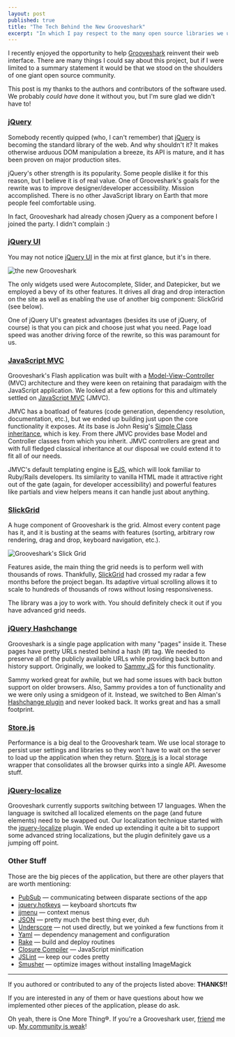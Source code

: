 ```yaml
---
layout: post
published: true
title: "The Tech Behind the New Grooveshark"
excerpt: "In which I pay respect to the many open source libraries we used as foundation for Grooveshark's new web-based player."
---
```


I recently enjoyed the opportunity to help [Grooveshark][gs] reinvent their web interface. There are many things I could say about this project, but if I were limited to a summary statement it would be that we stood on the shoulders of one giant open source community.

This post is my thanks to the authors and contributors of the software used. We probably _could have_ done it without you, but I'm sure glad we didn't have to!

### [jQuery][jquery]

Somebody recently quipped (who, I can't remember) that [jQuery][jquery] is becoming the standard library of the web. And why shouldn't it? It makes otherwise arduous DOM manipulation a breeze, its API is mature, and it has been proven on major production sites.

jQuery's other strength is its popularity. Some people dislike it for this reason, but I believe it is of real value. One of Grooveshark's goals for the rewrite was to improve designer/developer accessibility. Mission accomplished. There is no other JavaScript library on Earth that more people feel comfortable using.

In fact, Grooveshark had already chosen jQuery as a component before I joined the party. I didn't complain :)

### [jQuery UI][jqueryui]

You may not notice [jQuery UI][jqueryui] in the mix at first glance, but it's in there.

![the new Grooveshark][newgs]

The only widgets used were Autocomplete, Slider, and Datepicker, but we employed a bevy of its other features. It drives all drag and drop interaction on the site as well as enabling the use of another big component: SlickGrid (see below).

One of jQuery UI's greatest advantages (besides its use of jQuery, of course) is that you can pick and choose just what you need. Page load speed was another driving force of the rewrite, so this was paramount for us.

### [JavaScript MVC][jmvc]

Grooveshark's Flash application was built with a [Model-View-Controller][mvc] (MVC) architecture and they were keen on retaining that paradaigm with the JavaScript application. We looked at a few options for this and ultimately settled on [JavaScript MVC][jmvc] (JMVC).

JMVC has a boatload of features (code generation, dependency resolution, documentation, etc.), but we ended up building just upon the core functionality it exposes. At its base is John Resig's [Simple Class inheritance][class], which is key. From there JMVC provides base Model and Controller classes from which you inherit. JMVC controllers are great and with full fledged classical inheritance at our disposal we could extend it to fit all of our needs.

JMVC's default templating engine is [EJS][ejs], which will look familiar to Ruby/Rails developers. Its similarity to vanilla HTML made it attractive right out of the gate (again, for developer accessibility) and powerful features like partials and view helpers means it can handle just about anything.

### [SlickGrid][slickgrid]

A huge component of Grooveshark is the grid. Almost every content page has it, and it is busting at the seams with features (sorting, arbitrary row rendering, drag and drop, keyboard navigation, etc.).

![Grooveshark's Slick Grid][gsgrid]

Features aside, the main thing the grid needs is to perform well with thousands of rows. Thankfully, [SlickGrid][slickgrid] had crossed my radar a few months before the project began. Its adaptive virtual scrolling allows it to scale to hundreds of thousands of rows without losing responsiveness.

The library was a joy to work with. You should definitely check it out if you have advanced grid needs.

### [jQuery Hashchange][hashchange]

Grooveshark is a single page application with many "pages" inside it. These pages have pretty URLs nested behind a hash (#) tag. We needed to preserve all of the publicly available URLs while providing back button and history support. Originally, we looked to [Sammy JS][sammy] for this functionality.

Sammy worked great for awhile, but we had some issues with back button support on older browsers. Also, Sammy provides a ton of functionality and we were only using a smidgeon of it. Instead, we switched to Ben Alman's [Hashchange plugin][hashchange] and never looked back. It works great and has a small footprint.


### [Store.js][storejs]

Performance is a big deal to the Grooveshark team. We use local storage to persist user settings and libraries so they won't have to wait on the server to load up the application when they return. [Store.js][storejs] is a local storage wrapper that consolidates all the browser quirks into a single API. Awesome stuff.

### [jQuery-localize][localize]

Grooveshark currently supports switching between 17 languages. When the language is switched all localized elements on the page (and future elements) need to be swapped out. Our localization technique started with the [jquery-localize][localize] plugin. We ended up extending it quite a bit to support some advanced string localizations, but the plugin definitely gave us a jumping off point.

### Other Stuff

Those are the big pieces of the application, but there are other players that are worth mentioning:

* [PubSub][jqpubsub] — communicating between disparate sections of the app
* [jquery.hotkeys][hotkeys] — keyboard shortcuts ftw
* [jjmenu][jjmenu] — context menus
* [JSON][json] — pretty much the best thing ever, duh
* [Underscore][underscore] — not used directly, but we yoinked a few functions from it
* [Yaml][yaml] — dependency management and configuration
* [Rake][rake] — build and deploy routines
* [Closure Compiler][closure] — JavaScript minification
* [JSLint][jslint] — keep our codes pretty
* [Smusher][smusher] — optimize images without installing ImageMagick

---

If you authored or contributed to any of the projects listed above: **THANKS!!**

If you are interested in any of them or have questions about how we implemented other pieces of the application, please do ask.

Oh yeah, there is One More Thing®. If you're a Grooveshark user, [friend][gsfollow] me up. [My community is weak][gscommunity]!

[gs]:http://listen.grooveshark.com
[newgs]:http://jerodsanto.net/drop/new-grooveshark-20101213-215629.jpg "The New Grooveshark"
[gsgrid]:http://jerodsanto.net/drop/new-grooveshark-grid-20101214-164846.jpg "Grooveshark's Slick Grid"
[oldgs]:http://retro.grooveshark.com
[jquery]:http://jquery.com
[jqueryui]:http://jqueryui.com
[mvc]:http://en.wikipedia.org/wiki/Model–View–Controller
[cappuccino]:http://cappuccino.org
[jmvc]:http://www.javascriptmvc.com/
[class]:http://ejohn.org/blog/simple-javascript-inheritance/
[ejs]:http://embeddedjs.com/getting_started.html
[slickgrid]:https://github.com/mleibman/SlickGrid/wiki
[hashchange]:http://benalman.com/projects/jquery-hashchange-plugin/
[sammy]:http://code.quirkey.com/sammy/
[storejs]:https://github.com/marcuswestin/store.js
[jqpubsub]:http://higginsforpresident.net/js/static/jq.pubsub.js
[localize]:https://github.com/coderifous/jquery-localize/
[json]:http://www.json.org/
[underscore]:http://documentcloud.github.com/underscore/
[yaml]:http://www.yaml.org/
[rake]:http://rake.rubyforge.org/
[closure]:http://code.google.com/closure/compiler/
[jslint]:http://www.jslint.com/
[smusher]:https://github.com/grosser/smusher
[hotkeys]:https://github.com/tzuryby/jquery.hotkeys
[jjmenu]:http://jursza.net/dev/jjmenu/
[gscommunity]:http://listen.grooveshark.com/#/user/sant0sk1/417270/community/fans
[gsfollow]:http://listen.grooveshark.com/#/user/sant0sk1/417270/
